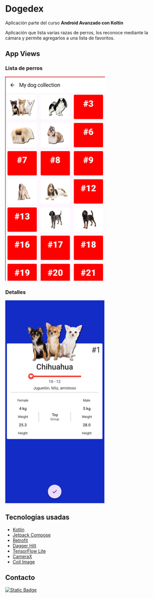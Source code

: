 # Dogedex

Aplicación parte del curso **Android Avanzado con Koltin**

Aplicación que lista varias razas de perros, los reconoce mediante la cámara y permite agregarlos a una lista de favoritos.



## App Views
### Lista de perros
![List Screen](/imagenes/DogListScreen.png "DogListScreen")

### Detalles 
![Detail Screen](/imagenes/DogDetailScreen.png "DogDetailScreen")

## Tecnologías usadas
- [Kotlin](https://kotlinlang.org/)
- [Jetpack Compose](https://developer.android.com/compose)
- [Retrofit](https://square.github.io/retrofit/)
- [Dagger Hilt](https://dagger.dev/hilt/)
- [TensorFlow Lite](https://blog.tensorflow.org/)
- [CameraX](https://developer.android.com/media/camera/camerax)
- [Coil Image](https://coil-kt.github.io/coil/)
## Contacto
[![Static Badge](https://img.shields.io/badge/Hern%C3%A1n%20Miranda-2B4FFF?style=for-the-badge&logo=linkedin&logoColor=FFFFFF&labelColor=000000)
](https://www.linkedin.com/in/hern%C3%A1n-miranda/)

